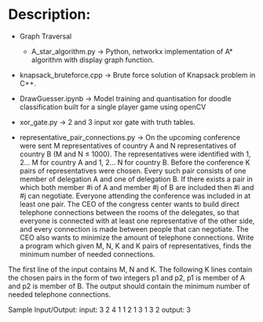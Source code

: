 # Description:
  - Graph Traversal
      - A_star_algorithm.py -> Python, networkx implementation of A* algorithm with display graph function.
      
  - knapsack_bruteforce.cpp -> Brute force solution of  Knapsack problem in C++.
  - DrawGuesser.ipynb -> Model training and quantisation for doodle classification built for a single player game using openCV
  - xor_gate.py -> 2 and 3 input xor gate with truth tables.
  - representative_pair_connections.py -> On the upcoming conference were sent M representatives of country A and N representatives of country B (M and N ≤ 1000).
The representatives were identified with 1, 2… M for country A and 1, 2… N for country B. Before the conference K pairs of
representatives were chosen. Every such pair consists of one member of delegation A and one of delegation B. If there exists
a pair in which both member #i of A and member #j of B are included then #i and #j can negotiate. Everyone attending the
conference was included in at least one pair. The CEO of the congress center wants to build direct telephone connections
between the rooms of the delegates, so that everyone is connected with at least one representative of the other side, and
every connection is made between people that can negotiate. The CEO also wants to minimize the amount of telephone connections.
Write a program which given M, N, K and K pairs of representatives, finds the minimum number of needed connections.

The first line of the input contains M, N and K. The following K lines contain the chosen pairs in the form of two integers p1 and p2,
p1 is member of A and p2 is member of B. The output should contain the minimum number of needed telephone connections.

Sample Input/Output:
input: 
3 2 4
1 1
2 1
3 1
3 2
output: 3
